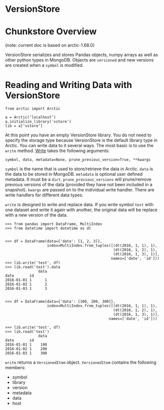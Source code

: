 # VersionStore

# Chunkstore Overview

(note: current doc is based on arctic-1.68.0)

VersionStore serializes and stores Pandas objects, numpy arrays as well as other python types in MongoDB. Objects are `versioned` and new versions are created when a `symbol` is modified. 


# Reading and Writing Data with VersionStore

```
from arctic import Arctic

a = Arctic(‘localhost’)
a.initialize_library('vstore')
lib = a[‘vstore’]
```

At this point you have an empty VersionStore library. You do not need to specify the storage type because VersionStore is the default library type in Arctic. You can write data to it several ways. The most basic is to use the `write` method. [Write](https://github.com/manahl/arctic/blob/master/arctic/store/version_store.py#L563) takes the following arguments:

`symbol, data, metadata=None, prune_previous_version=True, **kwargs`

`symbol` is the name that is used to store/retrieve the data in Arctic. `data` is the data to be stored in MongoDB. `metadata` is optional user defined metadata. It must be a `dict`. `prune_previous_versions` will prune/remove previous versions of the data (provided they have not been included in a snapshot). `kwargs` are passed on to the individual write handler. There are write handlers for different data types.

`write` is designed to write and replace data. If you write symbol `test` with one dataset and write it again with another, the original data will be replace with a new version of the data. 


```
>>> from pandas import DataFrame, MultiIndex
>>> from datetime import datetime as dt


>>> df = DataFrame(data={'data': [1, 2, 3]},
                   index=MultiIndex.from_tuples([(dt(2016, 1, 1), 1),
                                                 (dt(2016, 1, 2), 1),
                                                 (dt(2016, 1, 3), 1)],
                                                names=['date', 'id']))
>>> lib.write('test', df)
>>> lib.read('test').data
               data
date       id      
2016-01-01 1      1
2016-01-02 1      2
2016-01-03 1      3


>>> df = DataFrame(data={'data': [100, 200, 300]},
                   index=MultiIndex.from_tuples([(dt(2016, 1, 1), 1),
                                                 (dt(2016, 1, 2), 1),
                                                 (dt(2016, 1, 3), 1)],
                                               names=['date', 'id']))

>>> lib.write('test', df)
>>> lib.read('test')
               data
date       id      
2016-01-01 1    100
2016-01-02 1    200
2016-01-03 1    300

```

`write` returns a `VersionedItem` object. `VersionedItem` contains the following members:

* symbol
* library
* version
* metadata
* data
* host
